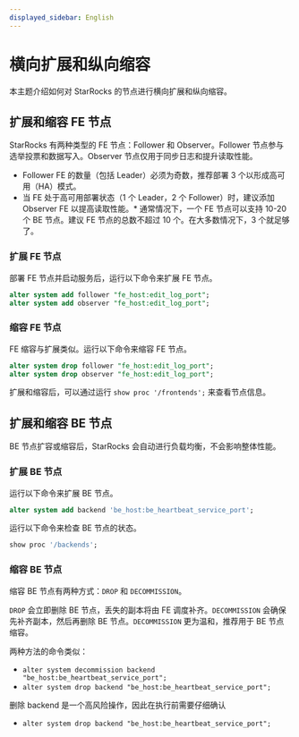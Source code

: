 ```yaml
---
displayed_sidebar: English
---
```


# 横向扩展和纵向缩容

本主题介绍如何对 StarRocks 的节点进行横向扩展和纵向缩容。

## 扩展和缩容 FE 节点

StarRocks 有两种类型的 FE 节点：Follower 和 Observer。Follower 节点参与选举投票和数据写入。Observer 节点仅用于同步日志和提升读取性能。

* Follower FE 的数量（包括 Leader）必须为奇数，推荐部署 3 个以形成高可用（HA）模式。
* 当 FE 处于高可用部署状态（1 个 Leader，2 个 Follower）时，建议添加 Observer FE 以提高读取性能。* 通常情况下，一个 FE 节点可以支持 10-20 个 BE 节点。建议 FE 节点的总数不超过 10 个。在大多数情况下，3 个就足够了。

### 扩展 FE 节点

部署 FE 节点并启动服务后，运行以下命令来扩展 FE 节点。

```sql
alter system add follower "fe_host:edit_log_port";
alter system add observer "fe_host:edit_log_port";
```

### 缩容 FE 节点

FE 缩容与扩展类似。运行以下命令来缩容 FE 节点。

```sql
alter system drop follower "fe_host:edit_log_port";
alter system drop observer "fe_host:edit_log_port";
```

扩展和缩容后，可以通过运行 `show proc '/frontends';` 来查看节点信息。

## 扩展和缩容 BE 节点

BE 节点扩容或缩容后，StarRocks 会自动进行负载均衡，不会影响整体性能。

### 扩展 BE 节点

运行以下命令来扩展 BE 节点。

```sql
alter system add backend 'be_host:be_heartbeat_service_port';
```

运行以下命令来检查 BE 节点的状态。

```sql
show proc '/backends';
```

### 缩容 BE 节点

缩容 BE 节点有两种方式：`DROP` 和 `DECOMMISSION`。

`DROP` 会立即删除 BE 节点，丢失的副本将由 FE 调度补齐。`DECOMMISSION` 会确保先补齐副本，然后再删除 BE 节点。`DECOMMISSION` 更为温和，推荐用于 BE 节点缩容。

两种方法的命令类似：

* `alter system decommission backend "be_host:be_heartbeat_service_port";`
* `alter system drop backend "be_host:be_heartbeat_service_port";`

删除 backend 是一个高风险操作，因此在执行前需要仔细确认

* `alter system drop backend "be_host:be_heartbeat_service_port";`
